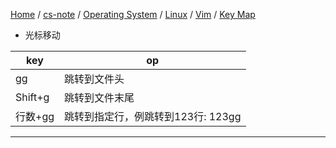[Home](https://mengxianbin.github.io) /
[cs-note](https://mengxianbin.github.io/cs-note/content) /
[Operating System](https://mengxianbin.github.io/cs-note/content/Operating%20System) /
[Linux](https://mengxianbin.github.io/cs-note/content/Operating%20System/Linux) /
[Vim](https://mengxianbin.github.io/cs-note/content/Operating%20System/Linux/Vim) /
[Key Map](https://mengxianbin.github.io/cs-note/content/Operating%20System/Linux/Vim/Key%20Map)


* 光标移动

| key     | op                                 |
|---------|------------------------------------|
| gg      | 跳转到文件头                       |
| Shift+g | 跳转到文件末尾                     |
| 行数+gg | 跳转到指定行，例跳转到123行: 123gg |

---
